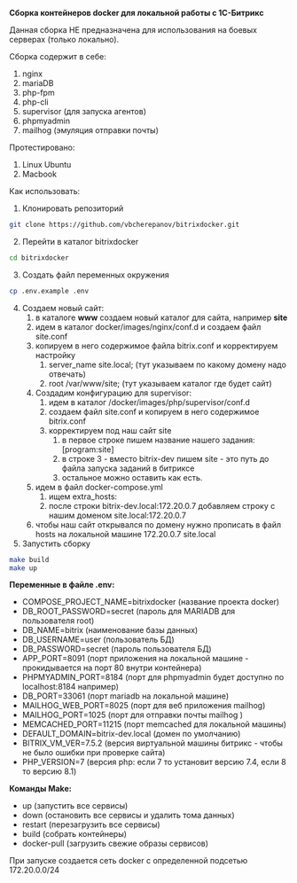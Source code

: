 **Сборка контейнеров docker для локальной работы с 1С-Битрикс**

Данная сборка НЕ предназначена для использования на боевых серверах (только локально).

Сборка содержит в себе:

1. nginx
2. mariaDB
3. php-fpm
4. php-cli
5. supervisor (для запуска агентов)
6. phpmyadmin
7. mailhog (эмуляция отправки почты)

Протестировано:
1. Linux Ubuntu
2. Macbook 

Как использовать:

1. Клонировать репозиторий
```bash
git clone https://github.com/vbcherepanov/bitrixdocker.git 
```
2. Перейти в каталог bitrixdocker
```bash
cd bitrixdocker
```
3. Создать файл переменных окружения
```bash
cp .env.example .env 
```
4. Создаем новый сайт:
   1. в каталоге **www** создаем новый каталог для сайта, например **site**
   2. идем в каталог docker/images/nginx/conf.d и создаем файл site.conf
   3. копируем в него содержимое файла bitrix.conf и корректируем настройку
      1. server_name site.local; (тут указываем по какому домену надо отвечать)
      2. root /var/www/site; (тут указываем каталог где будет сайт)
   4. Создадим конфигурацию для supervisor:
      1. идем в каталог /docker/images/php/supervisor/conf.d
      2. создаем файл site.conf и копируем в него содержимое bitrix.conf
      3. корректируем под наш сайт site
         1. в первое строке пишем название нашего задания: [program:site]
         2. в строке 3 - вместо bitrix-dev пишем site - это путь до файла запуска заданий в битриксе 
         3. остальное можно оставить как есть.
   5. идем в файл docker-compose.yml
      1. ищем extra_hosts:
      2. после строки bitrix-dev.local:172.20.0.7 добавляем строку с нашим доменом site.local:172.20.0.7
   6. чтобы наш сайт открывался по домену нужно прописать в файл hosts на локальной машине 172.20.0.7 site.local 
5. Запустить сборку
```bash
make build
make up
```

**Переменные в файле .env:**

* COMPOSE_PROJECT_NAME=bitrixdocker (название проекта docker)
* DB_ROOT_PASSWORD=secret  (пароль для MARIADB для пользователя root)
* DB_NAME=bitrix (наименование базы данных)
* DB_USERNAME=user (пользователь БД)
* DB_PASSWORD=secret (пароль пользователя БД)
* APP_PORT=8091 (порт приложения на локальной машине - прокидывается на порт 80 внутри контейнера)
* PHPMYADMIN_PORT=8184 (порт для phpmyadmin будет доступно по localhost:8184 например) 
* DB_PORT=33061 (порт mariadb на локальной машине)
* MAILHOG_WEB_PORT=8025 (порт для веб приложения mailhog)
* MAILHOG_PORT=1025 (порт для отправки почты mailhog )
* MEMCACHED_PORT=11215 (порт memcached для локальной машины)
* DEFAULT_DOMAIN=bitrix-dev.local (домен по умолчанию)
* BITRIX_VM_VER=7.5.2 (версия виртуальной машины битрикс - чтобы не было ошибки при проверке сайта)
* PHP_VERSION=7 (версия php: если 7 то установит версию 7.4, если 8 то версию 8.1)

**Команды Make:**

* up (запустить все сервисы)
* down (остановить все сервисы и удалить тома данных)
* restart (перезагрузить все сервисы)
* build (собрать контейнеры)
* docker-pull (загрузить свежие образы сервисов)

При запуске создается сеть docker с определенной подсетью 172.20.0.0/24
